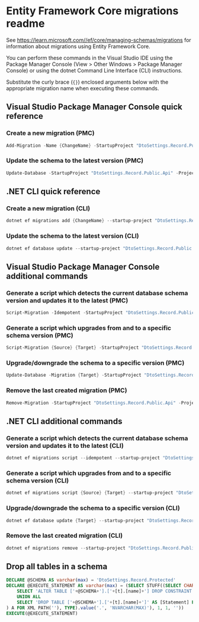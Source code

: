 # Entity Framework Core migrations readme

See <https://learn.microsoft.com//ef/core/managing-schemas/migrations> for information about migrations using Entity Framework Core.

You can perform these commands in the Visual Studio IDE using the Package Manager Console (View > Other Windows > Package Manager Console) or using the dotnet Command Line Interface (CLI) instructions.

Substitute the curly brace (`{}`) enclosed arguments below with the appropriate migration name when executing these commands.

## Visual Studio Package Manager Console quick reference

### Create a new migration (PMC)

```powershell
Add-Migration -Name {ChangeName} -StartupProject "DtoSettings.Record.Public.Api" -Project "DtoSettings.Record.Public.Infrastructure"
```

### Update the schema to the latest version (PMC)

```powershell
Update-Database -StartupProject "DtoSettings.Record.Public.Api" -Project "DtoSettings.Record.Public.Infrastructure"
```

## .NET CLI quick reference

### Create a new migration (CLI)

```powershell
dotnet ef migrations add {ChangeName} --startup-project "DtoSettings.Record.Public.Api" --project "DtoSettings.Record.Public.Infrastructure"
```

### Update the schema to the latest version (CLI)

```powershell
dotnet ef database update --startup-project "DtoSettings.Record.Public.Api" --project "DtoSettings.Record.Public.Infrastructure"
```

## Visual Studio Package Manager Console additional commands

### Generate a script which detects the current database schema version and updates it to the latest (PMC)

```powershell
Script-Migration -Idempotent -StartupProject "DtoSettings.Record.Public.Api" -Project "DtoSettings.Record.Public.Infrastructure"
```

### Generate a script which upgrades from and to a specific schema version (PMC)

```powershell
Script-Migration {Source} {Target} -StartupProject "DtoSettings.Record.Public.Api" -Project "DtoSettings.Record.Public.Infrastructure"
```

### Upgrade/downgrade the schema to a specific version (PMC)

```powershell
Update-Database -Migration {Target} -StartupProject "DtoSettings.Record.Public.Api" -Project "DtoSettings.Record.Public.Infrastructure"
```

### Remove the last created migration (PMC)

```powershell
Remove-Migration -StartupProject "DtoSettings.Record.Public.Api" -Project "DtoSettings.Record.Public.Infrastructure"
```

## .NET CLI additional commands

### Generate a script which detects the current database schema version and updates it to the latest (CLI)

```powershell
dotnet ef migrations script --idempotent --startup-project "DtoSettings.Record.Public.Api" --project "DtoSettings.Record.Public.Infrastructure"
```

### Generate a script which upgrades from and to a specific schema version (CLI)

```powershell
dotnet ef migrations script {Source} {Target} --startup-project "DtoSettings.Record.Public.Api" --project "DtoSettings.Record.Public.Infrastructure"
```

### Upgrade/downgrade the schema to a specific version (CLI)

```powershell
dotnet ef database update {Target} --startup-project "DtoSettings.Record.Public.Api" --project "DtoSettings.Record.Public.Infrastructure"
```

### Remove the last created migration (CLI)

```powershell
dotnet ef migrations remove --startup-project "DtoSettings.Record.Public.Api" --project "DtoSettings.Record.Public.Infrastructure"
```

## Drop all tables in a schema

```sql
DECLARE @SCHEMA AS varchar(max) = 'DtoSettings.Record.Protected'
DECLARE @EXECUTE_STATEMENT AS varchar(max) = (SELECT STUFF((SELECT CHAR(13) + CHAR(10) + [Statement] FROM (
    SELECT 'ALTER TABLE ['+@SCHEMA+'].['+[t].[name]+'] DROP CONSTRAINT ['+[fk].[name]+']' AS [Statement] FROM [sys].[foreign_keys] AS [fk] INNER JOIN [sys].[tables] AS [t] ON [t].[object_id] = [fk].[parent_object_id] INNER JOIN [sys].[schemas] AS [s] ON [s].[schema_id] = [t].[schema_id] WHERE [s].[name] = @SCHEMA
    UNION ALL
    SELECT 'DROP TABLE ['+@SCHEMA+'].['+[t].[name]+']' AS [Statement] FROM [sys].[tables] AS [t] INNER JOIN [sys].[schemas] AS [s] ON [s].[schema_id] = [t].[schema_id] WHERE [s].[name] = @SCHEMA
) A FOR XML PATH(''), TYPE).value('.', 'NVARCHAR(MAX)'), 1, 1, ''))
EXECUTE(@EXECUTE_STATEMENT)
```
